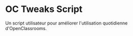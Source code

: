 # OC Tweaks Script

Un script utilisateur pour améliorer l'utilisation quotidienne d'OpenClassrooms.

